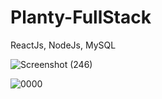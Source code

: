 # Planty-FullStack
ReactJs, NodeJs, MySQL

![Screenshot (246)](https://github.com/HidayahJadaan/Planty-FullStack/assets/121747756/13e94847-efe6-447b-a254-6ba524201285)


![0000](https://github.com/HidayahJadaan/Planty-FullStack/assets/121747756/98b5364f-ce4d-481a-aaa9-0a0fa60b82c7)
